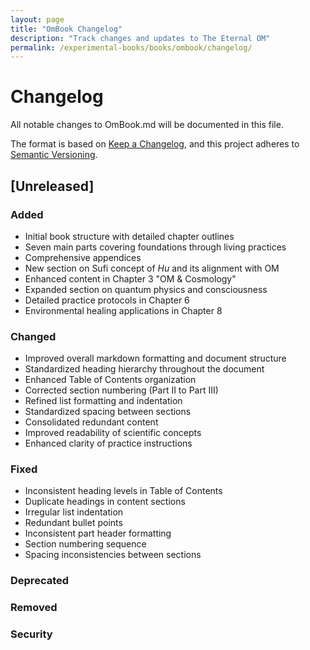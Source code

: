 ```yaml
---
layout: page
title: "OmBook Changelog"
description: "Track changes and updates to The Eternal OM"
permalink: /experimental-books/books/ombook/changelog/
---
```


# Changelog

All notable changes to OmBook.md will be documented in this file.

The format is based on [Keep a Changelog](https://keepachangelog.com/en/1.0.0/),
and this project adheres to [Semantic Versioning](https://semver.org/spec/v2.0.0.html).

## [Unreleased]

### Added
- Initial book structure with detailed chapter outlines
- Seven main parts covering foundations through living practices
- Comprehensive appendices
- New section on Sufi concept of *Hu* and its alignment with OM
- Enhanced content in Chapter 3 "OM & Cosmology"
- Expanded section on quantum physics and consciousness
- Detailed practice protocols in Chapter 6
- Environmental healing applications in Chapter 8

### Changed
- Improved overall markdown formatting and document structure
- Standardized heading hierarchy throughout the document
- Enhanced Table of Contents organization
- Corrected section numbering (Part II to Part III)
- Refined list formatting and indentation
- Standardized spacing between sections
- Consolidated redundant content
- Improved readability of scientific concepts
- Enhanced clarity of practice instructions

### Fixed
- Inconsistent heading levels in Table of Contents
- Duplicate headings in content sections
- Irregular list indentation
- Redundant bullet points
- Inconsistent part header formatting
- Section numbering sequence
- Spacing inconsistencies between sections

### Deprecated

### Removed

### Security 